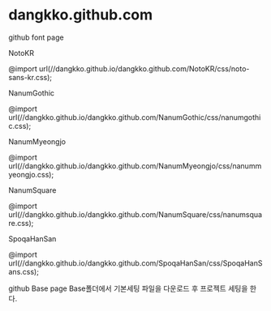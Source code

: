 # dangkko.github.com
github font page

NotoKR

@import url(//dangkko.github.io/dangkko.github.com/NotoKR/css/noto-sans-kr.css);


NanumGothic

@import url(//dangkko.github.io/dangkko.github.com/NanumGothic/css/nanumgothic.css);


NanumMyeongjo

@import url(//dangkko.github.io/dangkko.github.com/NanumMyeongjo/css/nanummyeongjo.css);


NanumSquare

@import url(//dangkko.github.io/dangkko.github.com/NanumSquare/css/nanumsquare.css);


SpoqaHanSan

@import url(//dangkko.github.io/dangkko.github.com/SpoqaHanSan/css/SpoqaHanSans.css);

github Base page
Base폴더에서 기본세팅 파일을 다운로드 후 프로젝트 세팅을 한다.


